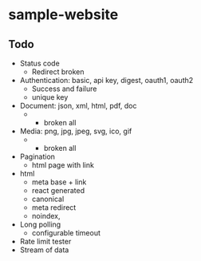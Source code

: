 # sample-website

## Todo

- Status code
  - Redirect broken
- Authentication: basic, api key, digest, oauth1, oauth2
  - Success and failure
  - unique key
- Document: json, xml, html, pdf, doc
  - + broken all
- Media: png, jpg, jpeg, svg, ico, gif
  - + broken all
- Pagination
  - html page with link
- html
  - meta base + link
  - react generated
  - canonical
  - meta redirect
  - noindex,
- Long polling
  - configurable timeout
- Rate limit tester
- Stream of data
